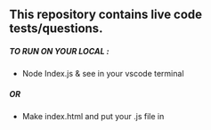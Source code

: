 ## This repository contains live code tests/questions.

##### TO RUN ON YOUR LOCAL :

- Node Index.js & see in your vscode terminal

##### OR

- Make index.html and put your .js file in <script> tag
- then run it in browser & see console
